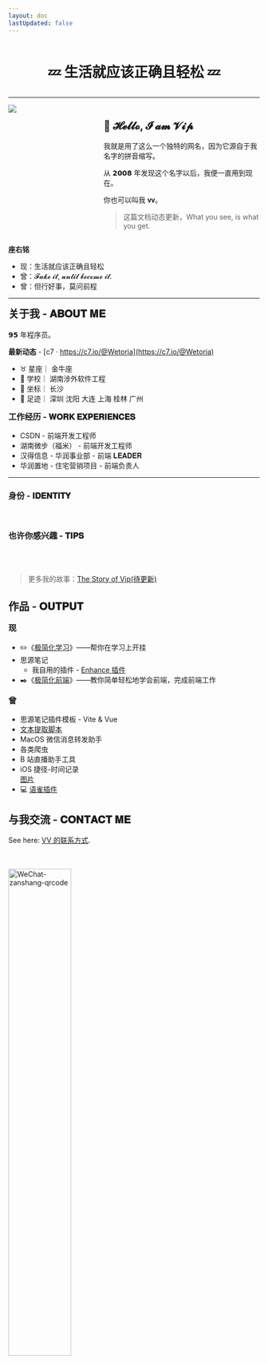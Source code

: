 ```yaml
---
layout: doc
lastUpdated: false
---
```


<style lang="scss" scoped>

  img {
    margin: 0 auto;
  }

  .HeadAndInfo {
    display: grid;
    grid-template-columns: 3.2fr 6fr;

    gap: 24px;
    
  }

  .VipCol {
    h2, h3 {
      margin-top: unset;
      border-top: unset;
      padding-top: unset;
    }
  }

  @media (max-width: 400px) { /* 调整屏幕尺寸临界点为实际需求 */
    .HeadAndInfo {
      grid-template-columns: 1fr; /* 切换为单列布局 */
    }

    /* img {
      width: 50%;
      margin: 0 auto;
    } */
  }
</style>


<div style="display: flex; justify-content: center;">

# 💤 生活就应该正确且轻松 💤

</div>

---

<div class="HeadAndInfo">

  <div>
    <img src="/favicon.ico" />
  </div>


  <div style="flex: 1;">

## 👋 𝓗𝓮𝓵𝓵𝓸, 𝓘 𝓪𝓶 𝓥𝓲𝓹

我就是用了这么一个独特的网名，因为它源自于我名字的拼音缩写。

从 <span class="vip_color">𝟮𝟬𝟬𝟴</span> 年发现这个名字以后，我便一直用到现在。

你也可以叫我 <span class="VipColor">𝐯𝐯</span>。

> 这篇文档动态更新，What you see, is what you get.

  </div>

</div>

**座右铭**

- <span class="VipColor">现：生活就应该正确且轻松</span>
- 曾：<span class="VipColor">𝓕𝓪𝓴𝓮 𝓲𝓽, 𝓾𝓷𝓽𝓲𝓵 𝓫𝓮𝓬𝓸𝓶𝓮 𝓲𝓽.</span>
- 曾：<span class="VipColor">但行好事，莫问前程</span>

---

<div class="VipCol VipCol2">

<div>

## 关于我 - 𝐀𝐁𝐎𝐔𝐓 𝐌𝐄 

𝟵𝟱 年程序员。

**最新动态** - [c7 · https://c7.io/@Wetoria](https://c7.io/@Wetoria)

- ♉️ 星座｜ 金牛座
- 🏫 学校｜ 湖南涉外软件工程
- 📍 坐标｜ 长沙
- 👣 足迹｜ 深圳    沈阳    大连    上海    桂林    广州

</div>

<div>

### 工作经历 - 𝐖𝐎𝐑𝐊 𝐄𝐗𝐏𝐄𝐑𝐈𝐄𝐍𝐂𝐄𝐒

- CSDN - 前端开发工程师
- 湖南微步（福米） - 前端开发工程师
- 汉得信息 - 华润事业部 - 前端 𝐋𝐄𝐀𝐃𝐄𝐑
- 华润置地 - 住宅营销项目 - 前端负责人

</div>

</div>


---

### 身份 - 𝐈𝐃𝐄𝐍𝐓𝐈𝐓𝐘

<br />
<VTags
  :tags="[
    '程序员',
    {
      text: '思源笔记 - 官方首席推荐官',
      type: 'red',
    },
    '开源软件作者',
    '前端工程师',
    '独立创业者',
    '生活骇客',
    '全栈开发',
    '前端一对一私教',
    '职业自由',
    '学习力私教',
    '思源笔记用户',
    {
      text: '思源笔记插件开发者',
      type: 'blue',
    },
    '自媒体创作者',
  ]"
/>

### 也许你感兴趣 - 𝐓𝐈𝐏𝐒

<br />
<VTags
  :tags="[
    '王者荣耀 🚀',
    '和平精英 🚀',
    '画画',
    '钢铁侠',
    '路飞',
    '苹果全家桶',
    '懒',
    '追求效率',
    '学习能力 💯',
    '理解能力 💯',
    '乐于助人',
    '乐于分享',
    '二次元',
    '转生史莱姆',
    '刀剑神域',
    {
      text: '思源笔记',
      type: 'red',
    },
    {
      text: '印象笔记',
      type: 'green',
    },
  ]"
/>

<br />

> 更多我的故事：[The Story of Vip(待更新)]()

## 作品 - 𝐎𝐔𝐓𝐏𝐔𝐓


<div class="VipCol VipCol2">

<div>

### 现

- ✏️《[极简化学习](/zh/sstudy/)》——帮你在学习上开挂
- 思源笔记
  - 我自用的插件 - [Enhance 插件](/zh/siyuan/enhance/)
- ✒️《[极简化前端](/zh/sfe/)》——教你简单轻松地学会前端，完成前端工作

</div>

<div>

### 曾

- 思源笔记插件模板 - Vite & Vue
- [文本提取脚本](https://github.com/Wetoria/Code-Extractor)
- MacOS 微信消息转发助手
- 各类爬虫
- B 站直播助手工具
- iOS 捷径-时间记录  
  [图片]()
- 💻 [语雀插件](https://www.yuque.com/wetoria/simplest-frontend/fzv336)

</div>

</div>


## 与我交流 - 𝐂𝐎𝐍𝐓𝐀𝐂𝐓 𝐌𝐄

See here: [VV 的联系方式](https://simplest-frontend.feishu.cn/wiki/wikcnHmIs4HagSlJPiti2VESQEh#H5N9dK061o6R4sxUWTiccgvYnAc).


<br />
<br />

<img src="/assets/WeChat-zanshang-qrcode.jpeg" alt="WeChat-zanshang-qrcode" style="width:50%;" />

